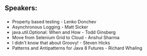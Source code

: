 ## Speakers: 

### 

* Property based testing  - Lenko Donchev
* Asynchronous Logging - Matt Sicker
* java.util.Optional: When and How - Todd Ginsberg
* Move from Selenium Grid to Cloud - Anshul Sharma
* I didn't know that about Groovy! - Steven Hicks
* Patterns and Antipatterns for Java 8 Futures - Richard Whaling
